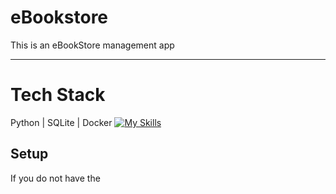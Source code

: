 # eBookstore 
This is an eBookStore management app  

---  
# Tech Stack  
Python | SQLite | Docker
[![My Skills](https://skillicons.dev/icons?i=python,sqlite,docker&theme=light)](https://skillicons.dev)  

## Setup  
If you do not have the 